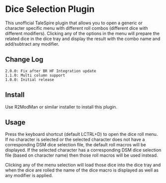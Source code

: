 # Dice Selection Plugin

This unofficial TaleSpire plugin that allows you to open a generic or character specific menu with different roll combos
(different dice with different modifiers). Clicking any of the options in the menu will prepare the related dice in the
dice tray and display the result with the combo name and add/subtract any modifier.

## Change Log
```
2.0.0: Fix after BR HF Integration update
1.1.0: Multi column support
1.0.0: Initial release
```
## Install

Use R2ModMan or similar installer to install this plugin.

## Usage

Press the keyboard shortcut (default LCTRL+D) to open the dice roll menu. If no character is selected or the selected
character does not have a corresponding DSM dice selection file, the default roll macros will be displayed. If the
selected character has a corresponding DSM dice selection file (based on character name) then those roll macros will be
used instead.

Clicking any of the menu selection will load those dice into the dice tray and when the dice are rolled the name of the
dice macro is displayed as well as any modifier is applied.
